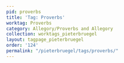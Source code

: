 ```yaml
---
pid: proverbs
title: 'Tag: Proverbs'
worktag: Proverbs
category: Allegory/Proverbs and Allegory
collection: worktags_pieterbruegel
layout: tagpage_pieterbruegel
order: '124'
permalink: "/pieterbruegel/tags/proverbs/"
---
```

